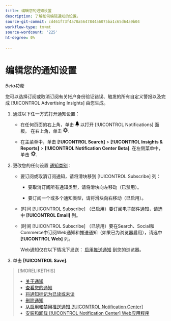 ```yaml
---
title: 编辑您的通知设置
description: 了解如何编辑通知的设置。
source-git-commit: cd461f73f4a70a5647844a6075ba1c65d64a9b04
workflow-type: tm+mt
source-wordcount: '225'
ht-degree: 0%

---
```


# 编辑您的通知设置

*Beta功能*

您可以选择订阅或取消订阅有关帐户身份验证错误、触发的所有自定义警报以及完成 [!UICONTROL Advertising Insights] 由您生成。

1. 通过以下任一方式打开通知设置：

   * 在任何页面的右上角，单击 ![通知](/help/search-social-commerce/assets/notifications-panel.png "通知") 以打开 [!UICONTROL Notifications] 面板。 在右上角，单击 ![设置](/help/search-social-commerce/assets/settings-nc.png "设置").

   * 在主菜单中，单击 **[!UICONTROL Search]** > **[!UICONTROL Insights & Reports]** > **[!UICONTROL Notification Center Beta]**. 在左侧菜单中，单击 ![设置](/help/search-social-commerce/assets/settings-nc.png "设置").

1. 更改您的任何设置 [通知类别](notification-about.md)：

   * 要订阅或取消订阅通知，请将滑块移到 [!UICONTROL Subscribe] 列：

      * 要取消订阅所有通知类型，请将滑块向左移动（已禁用）。

      * 要订阅一个或多个通知类型，请将滑块向右移动（已启用）。
   * (时间 [!UICONTROL Subscribe] （已启用）要订阅电子邮件通知，请选中 **[!UICONTROL Email]** 列。

   * (时间 [!UICONTROL Subscribe] （已禁用）要在Search、Social和Commerce中订阅Web通知和推送通知（如果已为浏览器启用），请选中 **[!UICONTROL Web]** 列。

      Web通知仅在以下情况下发送： [启用推送通知](notifications-push-enable-disable.md) 到您的浏览器。


1. 单击 **[!UICONTROL Save]**.

>[!MORELIKETHIS]
>
>* [关于通知](/help/search-social-commerce/notifications/notification-about.md)
>* [查看您的通知](notification-view.md)
>* [将通知标记为已读或未读](notification-mark-read-unread.md)
>* [删除通知](notification-delete.md)
>* [从启用和禁用推送通知 [!UICONTROL Notification Center]](notifications-push-enable-disable.md)
>* [安装和卸载 [!UICONTROL Notification Center] Web应用程序](notification-app-install-uninstall.md)


